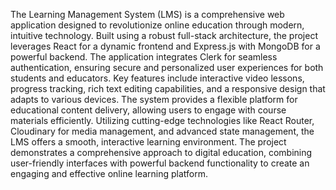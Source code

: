 The Learning Management System (LMS) is a comprehensive web application designed to revolutionize online education through modern, intuitive technology. Built using a robust full-stack architecture, the project leverages React for a dynamic frontend and Express.js with MongoDB for a powerful backend. The application integrates Clerk for seamless authentication, ensuring secure and personalized user experiences for both students and educators. Key features include interactive video lessons, progress tracking, rich text editing capabilities, and a responsive design that adapts to various devices. The system provides a flexible platform for educational content delivery, allowing users to engage with course materials efficiently. Utilizing cutting-edge technologies like React Router, Cloudinary for media management, and advanced state management, the LMS offers a smooth, interactive learning environment. The project demonstrates a comprehensive approach to digital education, combining user-friendly interfaces with powerful backend functionality to create an engaging and effective online learning platform.
